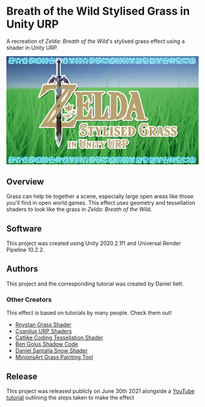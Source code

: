 # Breath of the Wild Stylised Grass in Unity URP

A recreation of *Zelda: Breath of the Wild*'s stylised grass effect using a shader in Unity URP.

![BotW Banner](Thumbnail.png)

## Overview

Grass can help tie together a scene, especially large open areas like those you'll find in open world games. This effect uses geometry and tessellation shaders to look like the grass in *Zelda: Breath of the Wild*.

## Software

This project was created using Unity 2020.2.1f1 and Universal Render Pipeline 10.2.2.

## Authors

This project and the corresponding tutorial was created by Daniel Ilett.

### Other Creators

This effect is based on tutorials by many people. Check them out!

- [Roystan Grass Shader](https://roystan.net/articles/grass-shader.html)
- [Cyanilux URP Shaders](https://cyangamedev.wordpress.com/2020/06/05/urp-shader-code/)
- [Catlike Coding Tessellation Shader](https://catlikecoding.com/unity/tutorials/advanced-rendering/tessellation/)
- [Ben Golus Shadow Code](https://forum.unity.com/threads/water-shader-graph-transparency-and-shadows-universal-render-pipeline-order.748142/#post-5518747 )
- [Daniel Santalla Snow Shader](https://twitter.com/danielsantalla/status/1391135820229222401)
- [MinionsArt Grass Painting Tool](https://www.youtube.com/watch?v=xKJHL8nQiuM)

## Release

This project was released publicly on June 30th 2021 alongside a [YouTube tutorial](https://www.youtube.com/watch?v=MeyW_aYE82s) outlining the steps taken to make the effect
